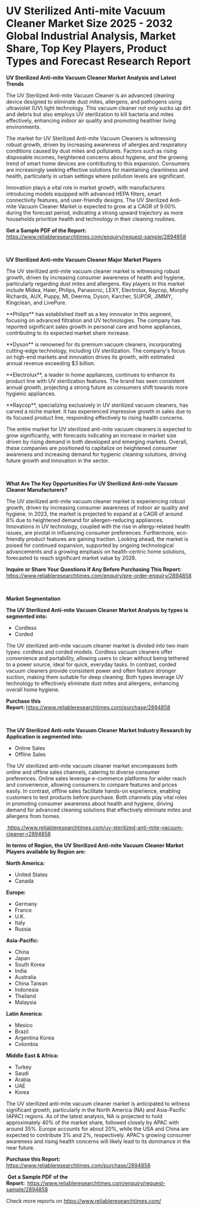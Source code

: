 <p><h1>UV Sterilized Anti-mite Vacuum Cleaner Market Size 2025 - 2032 Global Industrial Analysis, Market Share, Top Key Players, Product Types and Forecast Research Report</h1></p><p><strong>UV Sterilized Anti-mite Vacuum Cleaner Market Analysis and Latest Trends</strong></p>
<p><p>The UV Sterilized Anti-mite Vacuum Cleaner is an advanced cleaning device designed to eliminate dust mites, allergens, and pathogens using ultraviolet (UV) light technology. This vacuum cleaner not only sucks up dirt and debris but also employs UV sterilization to kill bacteria and mites effectively, enhancing indoor air quality and promoting healthier living environments.</p><p>The market for UV Sterilized Anti-mite Vacuum Cleaners is witnessing robust growth, driven by increasing awareness of allergies and respiratory conditions caused by dust mites and pollutants. Factors such as rising disposable incomes, heightened concerns about hygiene, and the growing trend of smart home devices are contributing to this expansion. Consumers are increasingly seeking effective solutions for maintaining cleanliness and health, particularly in urban settings where pollution levels are significant.</p><p>Innovation plays a vital role in market growth, with manufacturers introducing models equipped with advanced HEPA filters, smart connectivity features, and user-friendly designs. The UV Sterilized Anti-mite Vacuum Cleaner Market is expected to grow at a CAGR of 9.00% during the forecast period, indicating a strong upward trajectory as more households prioritize health and technology in their cleaning routines.</p></p>
<p><strong>Get a Sample PDF of the Report:&nbsp;</strong> <a href="https://www.reliableresearchtimes.com/enquiry/request-sample/2894858?utm_campaign=2931&utm_medium=2&utm_source=Github&utm_content=ia&utm_term=15032025&utm_id=uv-sterilized-anti-mite-vacuum-cleaner">https://www.reliableresearchtimes.com/enquiry/request-sample/2894858</a></p>
<p>&nbsp;</p>
<p><strong>UV Sterilized Anti-mite Vacuum Cleaner Major Market Players</strong></p>
<p><p>The UV sterilized anti-mite vacuum cleaner market is witnessing robust growth, driven by increasing consumer awareness of health and hygiene, particularly regarding dust mites and allergens. Key players in this market include Midea, Haier, Philips, Panasonic, LEXY, Electrolux, Raycop, Morphy Richards, AUX, Puppy, MI, Deerma, Dyson, Karcher, SUPOR, JIMMY, Kingclean, and LivePure.</p><p>**Philips** has established itself as a key innovator in this segment, focusing on advanced filtration and UV technologies. The company has reported significant sales growth in personal care and home appliances, contributing to its expected market share increase.</p><p>**Dyson** is renowned for its premium vacuum cleaners, incorporating cutting-edge technology, including UV sterilization. The company's focus on high-end markets and innovation drives its growth, with estimated annual revenue exceeding $3 billion.</p><p>**Electrolux**, a leader in home appliances, continues to enhance its product line with UV sterilization features. The brand has seen consistent annual growth, projecting a strong future as consumers shift towards more hygienic appliances.</p><p>**Raycop**, specializing exclusively in UV sterilized vacuum cleaners, has carved a niche market. It has experienced impressive growth in sales due to its focused product line, responding effectively to rising health concerns.</p><p>The entire market for UV sterilized anti-mite vacuum cleaners is expected to grow significantly, with forecasts indicating an increase in market size driven by rising demand in both developed and emerging markets. Overall, these companies are positioned to capitalize on heightened consumer awareness and increasing demand for hygienic cleaning solutions, driving future growth and innovation in the sector.</p></p>
<p>&nbsp;</p>
<p><strong>What Are The Key Opportunities For UV Sterilized Anti-mite Vacuum Cleaner Manufacturers?</strong></p>
<p><p>The UV sterilized anti-mite vacuum cleaner market is experiencing robust growth, driven by increasing consumer awareness of indoor air quality and hygiene. In 2023, the market is projected to expand at a CAGR of around 8% due to heightened demand for allergen-reducing appliances. Innovations in UV technology, coupled with the rise in allergy-related health issues, are pivotal in influencing consumer preferences. Furthermore, eco-friendly product features are gaining traction. Looking ahead, the market is poised for continued expansion, supported by ongoing technological advancements and a growing emphasis on health-centric home solutions, forecasted to reach significant market value by 2028.</p></p>
<p><strong>Inquire or Share Your Questions If Any Before Purchasing This Report:</strong> <a href="https://www.reliableresearchtimes.com/enquiry/pre-order-enquiry/2894858?utm_campaign=2931&utm_medium=2&utm_source=Github&utm_content=ia&utm_term=15032025&utm_id=uv-sterilized-anti-mite-vacuum-cleaner">https://www.reliableresearchtimes.com/enquiry/pre-order-enquiry/2894858</a></p>
<p>&nbsp;</p>
<p><strong>Market Segmentation</strong></p>
<p><strong>The UV Sterilized Anti-mite Vacuum Cleaner Market Analysis by types is segmented into:</strong></p>
<p><ul><li>Cordless</li><li>Corded</li></ul></p>
<p><p>The UV sterilized anti-mite vacuum cleaner market is divided into two main types: cordless and corded models. Cordless vacuum cleaners offer convenience and portability, allowing users to clean without being tethered to a power source, ideal for quick, everyday tasks. In contrast, corded vacuum cleaners provide consistent power and often feature stronger suction, making them suitable for deep cleaning. Both types leverage UV technology to effectively eliminate dust mites and allergens, enhancing overall home hygiene.</p></p>
<p><strong>Purchase this Report:&nbsp;</strong><a href="https://www.reliableresearchtimes.com/purchase/2894858?utm_campaign=2931&utm_medium=2&utm_source=Github&utm_content=ia&utm_term=15032025&utm_id=uv-sterilized-anti-mite-vacuum-cleaner">https://www.reliableresearchtimes.com/purchase/2894858</a></p>
<p>&nbsp;</p>
<p><strong>The UV Sterilized Anti-mite Vacuum Cleaner Market Industry Research by Application is segmented into:</strong></p>
<p><ul><li>Online Sales</li><li>Offline Sales</li></ul></p>
<p><p>The UV sterilized anti-mite vacuum cleaner market encompasses both online and offline sales channels, catering to diverse consumer preferences. Online sales leverage e-commerce platforms for wider reach and convenience, allowing consumers to compare features and prices easily. In contrast, offline sales facilitate hands-on experience, enabling customers to test products before purchase. Both channels play vital roles in promoting consumer awareness about health and hygiene, driving demand for advanced cleaning solutions that effectively eliminate mites and allergens from homes.</p></p>
<p><a href="https://www.reliableresearchtimes.com/uv-sterilized-anti-mite-vacuum-cleaner-r2894858?utm_campaign=2931&utm_medium=2&utm_source=Github&utm_content=ia&utm_term=15032025&utm_id=uv-sterilized-anti-mite-vacuum-cleaner">&nbsp;https://www.reliableresearchtimes.com/uv-sterilized-anti-mite-vacuum-cleaner-r2894858</a></p>
<p><strong>In terms of Region, the UV Sterilized Anti-mite Vacuum Cleaner Market Players available by Region are:</strong></p>
<p>
    <p> <strong> North America: </strong>
        <ul>
            <li>United States</li>
            <li>Canada</li>
        </ul>
        </p> 
    <p> <strong> Europe: </strong>
        <ul>
            <li>Germany</li>
            <li>France</li>
            <li>U.K.</li>
            <li>Italy</li>
            <li>Russia</li>
        </ul>
        </p> 
    <p> <strong> Asia-Pacific: </strong>
        <ul>
            <li>China</li>
            <li>Japan</li>
            <li>South Korea</li>
            <li>India</li>
            <li>Australia</li>
            <li>China Taiwan</li>
            <li>Indonesia</li>
            <li>Thailand</li>
            <li>Malaysia</li>
        </ul>
        </p> 
    <p> <strong> Latin America: </strong>
        <ul>
            <li>Mexico</li>
            <li>Brazil</li>
            <li>Argentina Korea</li>
            <li>Colombia</li>
        </ul>
        </p> 
    <p> <strong> Middle East & Africa: </strong>
        <ul>
            <li>Turkey</li>
            <li>Saudi</li>
            <li>Arabia</li>
            <li>UAE</li>
            <li>Korea</li>
        </ul>
    </p>
    </p>
<p><p>The UV sterilized anti-mite vacuum cleaner market is anticipated to witness significant growth, particularly in the North America (NA) and Asia-Pacific (APAC) regions. As of the latest analysis, NA is projected to hold approximately 40% of the market share, followed closely by APAC with around 35%. Europe accounts for about 20%, while the USA and China are expected to contribute 3% and 2%, respectively. APAC's growing consumer awareness and rising health concerns will likely lead to its dominance in the near future.</p></p>
<p><strong>Purchase this Report: </strong><a href="https://www.reliableresearchtimes.com/purchase/2894858?utm_campaign=2931&utm_medium=2&utm_source=Github&utm_content=ia&utm_term=15032025&utm_id=uv-sterilized-anti-mite-vacuum-cleaner">https://www.reliableresearchtimes.com/purchase/2894858</a></p>
<p>&nbsp;<strong>Get a Sample PDF of the Report:&nbsp;&nbsp;</strong><a href="https://www.reliableresearchtimes.com/enquiry/request-sample/2894858?utm_campaign=2931&utm_medium=2&utm_source=Github&utm_content=ia&utm_term=15032025&utm_id=uv-sterilized-anti-mite-vacuum-cleaner">https://www.reliableresearchtimes.com/enquiry/request-sample/2894858</a></p>
<p><strong></strong></p>
<p>Check more reports on <a href="https://www.reliableresearchtimes.com/?utm_campaign=2931&utm_medium=2&utm_source=Github&utm_content=ia&utm_term=15032025&utm_id=uv-sterilized-anti-mite-vacuum-cleaner">https://www.reliableresearchtimes.com/</a></p>